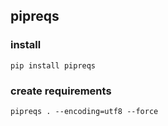 ## pipreqs
### install
```pip install pipreqs```
### create requirements
```pipreqs . --encoding=utf8 --force```
